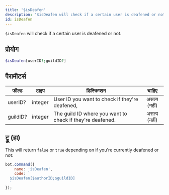 ```yaml
---
title: '$isDeafen'
description: '$isDeafen will check if a certain user is deafened or not.'
id: isDeafen
---
```


`$isDeafen` will check if a certain user is deafened or not.

## प्रोयोग

```php
$isDeafen[userID?;guildID?]
```

## पैरामीटर्स

| फील्ड    | टाइप    | डिस्क्रिप्शन                                              |    चाहिए     |
| -------- | ------- | --------------------------------------------------------- |:------------:|
| userID?  | integer | User ID you want to check if they're deafened,            | असत्य (नहीं) |
| guildID? | integer | The guild ID where you want to check if they're deafened. | असत्य (नहीं) |

## ट्रू (हा)

This will return `false` or `true` depending on if you're currently deafened or not:

```javascript
bot.command({
    name: 'isDeafen',
    code: `
  $isDeafen[$authorID;$guildID]
  `
});
```
